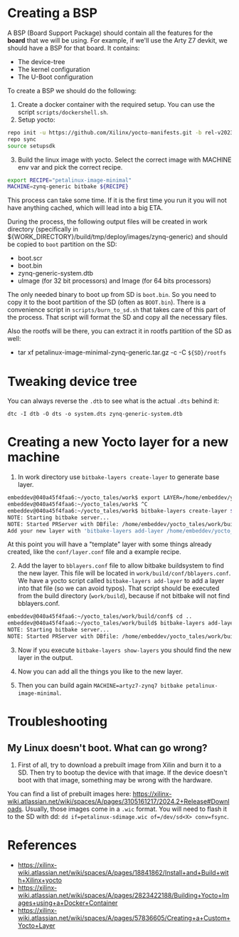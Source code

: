 # Creating a BSP

A BSP (Board Support Package) should contain all the features for the **board** that we will be using.
For example, if we'll use the Arty Z7 devkit, we should have a BSP for that board.
It contains:
* The device-tree
* The kernel configuration
* The U-Boot configuration


To create a BSP we should do the following:

1) Create a docker container with the required setup. You can use the script `scripts/dockershell.sh`.
2) Setup yocto:

```bash
repo init -u https://github.com/Xilinx/yocto-manifests.git -b rel-v2023.2
repo sync
source setupsdk
```

3) Build the linux image with yocto. Select the correct image with MACHINE env var and pick the correct recipe.

```bash
export RECIPE="petalinux-image-minimal"
MACHINE=zynq-generic bitbake ${RECIPE}
```

This process can take some time. If it is the first time you run it you will not have anything cached, which will lead into a big ETA.

During the process, the following output files will be created in work directory (specifically in ${WORK_DIRECTORY}/build/tmp/deploy/images/zynq-generic) and should be copied to `boot` partition on the SD:
* boot.scr
* boot.bin
* zynq-generic-system.dtb
* uImage (for 32 bit processors) and Image (for 64 bits processors)

The only needed binary to boot up from SD is `boot.bin`. So you need to copy it to the boot partition of the SD (often as `BOOT.bin`).
There is a convenience script in `scripts/burn_to_sd.sh` that takes care of this part of the process. That script will format the SD and copy all the necessary files.

Also the rootfs will be there, you can extract it in rootfs partition of the SD as well:

* tar xf petalinux-image-minimal-zynq-generic.tar.gz -c -C `${SD}/rootfs`


# Tweaking device tree

You can always reverse the `.dtb` to see what is the actual `.dts` behind it:
```
dtc -I dtb -O dts -o system.dts zynq-generic-system.dtb
```

# Creating a new Yocto layer for a new machine

1) In work directory use `bitbake-layers create-layer` to generate base layer.

```bash
embeddev@040a45f4faa6:~/yocto_tales/work$ export LAYER=/home/embeddev/yocto_tales/layers/meta-artyz7
embeddev@040a45f4faa6:~/yocto_tales/work$ ^C
embeddev@040a45f4faa6:~/yocto_tales/work$ bitbake-layers create-layer $LAYER
NOTE: Starting bitbake server...
NOTE: Started PRServer with DBfile: /home/embeddev/yocto_tales/work/build/cache/prserv.sqlite3, Address: 127.0.0.1:37245, PID: 88
Add your new layer with 'bitbake-layers add-layer /home/embeddev/yocto_tales/layers/meta-artyz7'
```

At this point you will have a "template" layer with some things already created, like the `conf/layer.conf` file and a example recipe.

2) Add the layer to `bblayers.conf` file to allow bitbake buildsystem to find the new layer.
This file will be located in `work/build/conf/bblayers.conf`. We have a yocto script called `bitbake-layers add-layer` to add a layer into that file (so we can avoid typos). That script should be executed from the build directory (`work/build`), because if not bitbake will not find bblayers.conf.

```bash
embeddev@040a45f4faa6:~/yocto_tales/work/build/conf$ cd ..
embeddev@040a45f4faa6:~/yocto_tales/work/build$ bitbake-layers add-layer $LAYER
NOTE: Starting bitbake server...
NOTE: Started PRServer with DBfile: /home/embeddev/yocto_tales/work/build/cache/prserv.sqlite3, Address: 127.0.0.1:43697, PID: 251
```

3) Now if you execute `bitbake-layers show-layers` you should find the new layer in the output.

4) Now you can add all the things you like to the new layer.

5) Then you can build again `MACHINE=artyz7-zynq7 bitbake petalinux-image-minimal`.


# Troubleshooting

## My Linux doesn't boot. What can go wrong?

1) First of all, try to download a prebuilt image from Xilin and burn it to a SD. Then try to bootup the device with that image. If the device doesn't boot with that image, something may be wrong with the hardware.

You can find a list of prebuilt images here: https://xilinx-wiki.atlassian.net/wiki/spaces/A/pages/3105161217/2024.2+Release#Downloads.
Usually, those images come in a `.wic` format. You will need to flash it to the SD with dd: `dd if=petalinux-sdimage.wic of=/dev/sd<X> conv=fsync`.

# References

* https://xilinx-wiki.atlassian.net/wiki/spaces/A/pages/18841862/Install+and+Build+with+Xilinx+yocto
* https://xilinx-wiki.atlassian.net/wiki/spaces/A/pages/2823422188/Building+Yocto+Images+using+a+Docker+Container
* https://xilinx-wiki.atlassian.net/wiki/spaces/A/pages/57836605/Creating+a+Custom+Yocto+Layer
